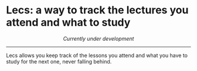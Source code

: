 # Lecs: a way to track the lectures you attend and what to study

<p style="text-align: center">
    <i>Currently under development</i>
</p>

---

Lecs allows you keep track of the lessons you attend and what you have to study
for the next one, never falling behind.